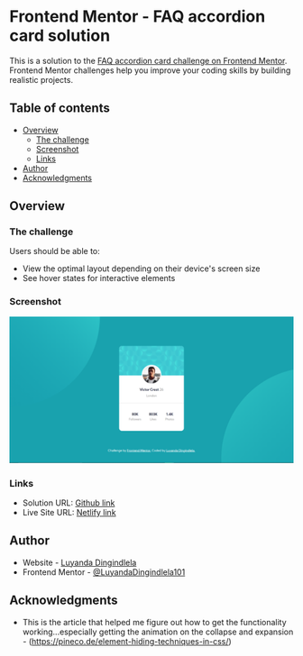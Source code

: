 # Frontend Mentor - FAQ accordion card solution

This is a solution to the [FAQ accordion card challenge on Frontend Mentor](https://www.frontendmentor.io/challenges/faq-accordion-card-XlyjD0Oam). Frontend Mentor challenges help you improve your coding skills by building realistic projects.

## Table of contents

- [Overview](#overview)
  - [The challenge](#the-challenge)
  - [Screenshot](#screenshot)
  - [Links](#links)
- [Author](#author)
- [Acknowledgments](#acknowledgments)


## Overview

### The challenge

Users should be able to:

- View the optimal layout depending on their device's screen size
- See hover states for interactive elements

### Screenshot

![](./images/challenge-preview.png)

### Links
- Solution URL: [Github link](https://github.com/LuyandaDingindlela101/3-column-preview-card-component)
- Live Site URL: [Netlify link](awesome-faq-accordion-card.netlify.app)

## Author

- Website - [Luyanda Dingindlela](https://luyanda-portfolio.netlify.app/)
- Frontend Mentor - [@LuyandaDingindlela101](https://www.frontendmentor.io/profile/LuyandaDingindlela101)

## Acknowledgments
- This is the article that helped me figure out how to get the functionality working...especially getting the animation on the collapse and expansion - (https://pineco.de/element-hiding-techniques-in-css/)